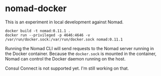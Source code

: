 # nomad-docker

This is an experiment in local development against Nomad.


```
docker build -t nomad:0.11.1 .
docker run --privileged -p 4646:4646 -v /var/run/docker.sock:/var/run/docker.sock nomad:0.11.1
```

Running the Nomad CLI will send requests to the Nomad server running in the
Docker container. Because the `docker.sock` is mounted in the container, Nomad can
control the Docker daemon running on the host.

Consul Connect is not supported yet. I'm still working on that.
